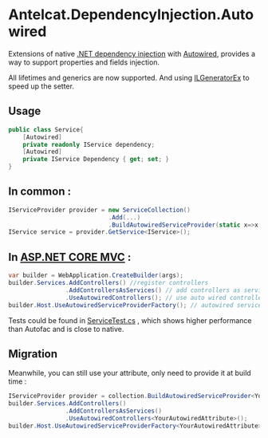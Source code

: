 # Antelcat.DependencyInjection.Autowired

Extensions of native [.NET dependency injection](https://github.com/dotnet/docs/blob/main/docs/core/extensions/dependency-injection.md) with [Autowired](https://github.com/Antelcat/Antelcat.Shared/blob/main/Antelcat.Shared/Antelcat.Shared.DependencyInjection.Autowired/Attributes/AutowiredAttribute.cs), provides a way to support properties and fields injection.

All lifetimes and generics are now supported. And using [ILGeneratorEx](https://github.com/Antelcat/ILGeneratorEx) to speed up the setter.

## Usage

``` c#
public class Service{
    [Autowired]
    private readonly IService dependency;
    [Autowired]
    private IService Dependency { get; set; }
}
```

## In common :

``` c#
IServiceProvider provider = new ServiceCollection()
                            .Add(...)
                            .BuildAutowiredServiceProvider(static x=>x.BuildServiceProvider());
IService service = provider.GetService<IService>();
```

## In [ASP.NET CORE MVC](https://github.com/dotnet/aspnetcore) :

```c#
var builder = WebApplication.CreateBuilder(args);
builder.Services.AddControllers() //register controllers
                .AddControllersAsServices() // add controllers as services
                .UseAutowiredControllers(); // use auto wired controllers
builder.Host.UseAutowiredServiceProviderFactory(); // autowired services
```

Tests could be found in [ServiceTest.cs](./src/Antelcat.DependencyInjection.Autowired.Test/ServiceTest.cs) , which shows higher performance than Autofac and is close to native.

## Migration

Meanwhile, you can still use your attribute, only need to provide it at build time :

```c#
IServiceProvider provider = collection.BuildAutowiredServiceProvider<YourAutowiredAttribute>(...);
builder.Services.AddControllers() 
                .AddControllersAsServices()
                .UseAutowiredControllers<YourAutowiredAttribute>(); 
builder.Host.UseAutowiredServiceProviderFactory<YourAutowiredAttribute>();
```
